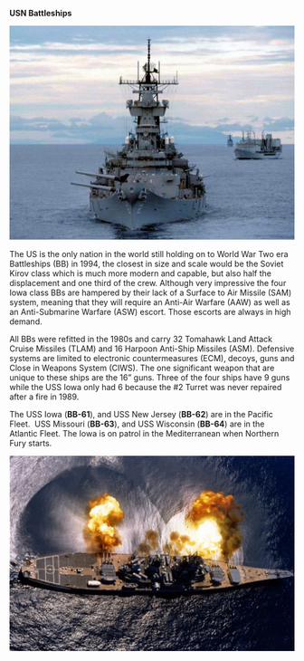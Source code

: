 **USN Battleships**

![](/assets/images/nato/us/navy/battleships/image1.jpg)

The US is the only nation in the world still holding on to World War Two
era Battleships (BB) in 1994, the closest in size and scale would be the
Soviet Kirov class which is much more modern and capable, but also half
the displacement and one third of the crew. Although very impressive the
four Iowa class BBs are hampered by their lack of a Surface to Air
Missile (SAM) system, meaning that they will require an Anti-Air Warfare
(AAW) as well as an Anti-Submarine Warfare (ASW) escort. Those escorts
are always in high demand.

All BBs were refitted in the 1980s and carry 32 Tomahawk Land Attack
Cruise Missiles (TLAM) and 16 Harpoon Anti-Ship Missiles (ASM).
Defensive systems are limited to electronic countermeasures (ECM),
decoys, guns and Close in Weapons System (CIWS). The one significant
weapon that are unique to these ships are the 16” guns. Three of the
four ships have 9 guns while the USS Iowa only had 6 because the \#2
Turret was never repaired after a fire in 1989.

The USS Iowa (**BB-61**), and USS New Jersey (**BB-62**) are in the
Pacific Fleet.  USS Missouri (**BB-63**), and USS Wisconsin (**BB-64**)
are in the Atlantic Fleet. The Iowa is on patrol in the Mediterranean
when Northern Fury starts.

![](/assets/images/nato/us/navy/battleships/image2.jpg)
